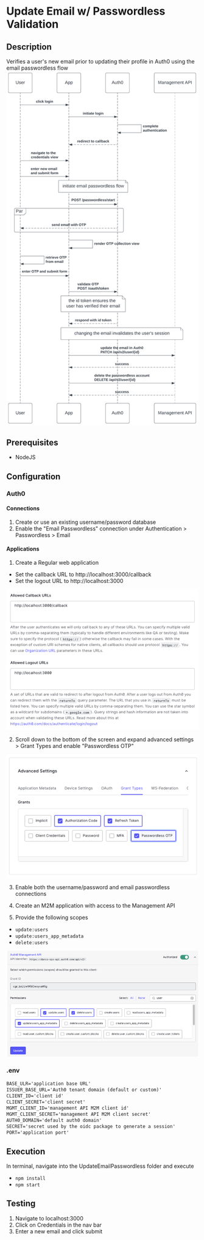 # Update Email w/ Passwordless Validation
## Description  
Verifies a user's new email prior to updating their profile in Auth0 using the email passwordless flow  
![flow](./public/img/flow.png)  

## Prerequisites
- NodeJS

## Configuration  

### Auth0  
#### Connections  
1. Create or use an existing username/password database  
2. Enable the "Email Passwordless" connection under Authentication > Passwordless > Email  

#### Applications
1. Create a Regular web application  
  - Set the callback URL to http://localhost:3000/callback  
  - Set the logout URL to http://localhost:3000    
  
![app_urls](./public/img/app_urls.png)

2. Scroll down to the bottom of the screen and expand advanced settings > Grant Types and enable "Passwordless OTP"  

![grant types](./public/img/grant_types.png)

3. Enable both the username/password and email passwordless connections  

4. Create an M2M application with access to the Management API  

5. Provide the following scopes  
  * `update:users`
  * `update:users_app_metadata`
  * `delete:users`  

![scopes](./public/img/scopes.png)
  

### .env 
```
BASE_ULR='application base URL'
ISSUER_BASE_URL='Auth0 tenant domain (default or custom)'
CLIENT_ID='client id'
CLIENT_SECRET='client secret'
MGMT_CLIENT_ID='management API M2M client id'
MGMT_CLIENT_SECRET='management API M2M client secret'
AUTH0_DOMAIN='default auth0 domain'
SECRET='secret used by the oidc package to generate a session'
PORT='application port'
```

## Execution  
In terminal, navigate into the UpdateEmailPasswordless folder and execute
*  `npm install`
* `npm start`

## Testing  
1. Navigate to localhost:3000  
2. Click on Credentials in the nav bar  
3. Enter a new email and click submit  


